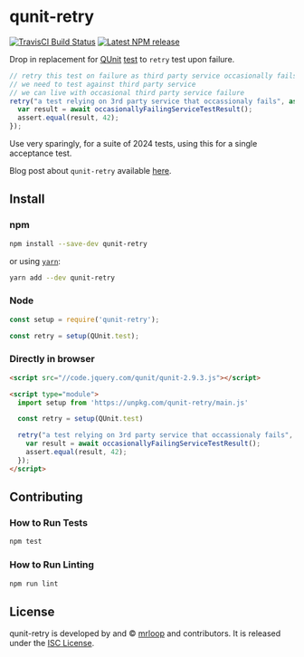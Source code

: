 qunit-retry
==============================================================================

[![TravisCI Build Status][travis-badge]][travis-badge-url]
[![Latest NPM release][npm-badge]][npm-badge-url]

[npm-badge]: https://img.shields.io/npm/v/qunit-retry.svg
[npm-badge-url]: https://www.npmjs.com/package/qunit-retry
[travis-badge]: https://img.shields.io/travis/com/mrloop/qunit-retry/master.svg
[travis-badge-url]: https://travis-ci.com/mrloop/qunit-retry

Drop in replacement for [QUnit](https://qunitjs.com/) [test](https://api.qunitjs.com/QUnit/test) to `retry` test upon failure.

```js
// retry this test on failure as third party service occasionally fails
// we need to test against third party service
// we can live with occasional third party service failure
retry("a test relying on 3rd party service that occassionaly fails", async function(assert) {
  var result = await occasionallyFailingServiceTestResult();
  assert.equal(result, 42);
});
```

Use very sparingly, for a suite of 2024 tests, using this for a single acceptance test.

Blog post about `qunit-retry` available [here](https://blog.mrloop.com/javascript/2019/02/26/qunit-retry.html).


Install
------------------------------------------------------------------------------

### npm

```bash
npm install --save-dev qunit-retry
```

or using [`yarn`](https://yarnpkg.com/):

```bash
yarn add --dev qunit-retry
```

### Node

```js
const setup = require('qunit-retry');

const retry = setup(QUnit.test);
```

### Directly in browser

```html
<script src="//code.jquery.com/qunit/qunit-2.9.3.js"></script>

<script type="module">
  import setup from 'https://unpkg.com/qunit-retry/main.js'

  const retry = setup(QUnit.test)

  retry("a test relying on 3rd party service that occassionaly fails", async function(assert) {
    var result = await occasionallyFailingServiceTestResult();
    assert.equal(result, 42);
  });
</script>
```

Contributing
------------------------------------------------------------------------------

### How to Run Tests

```bash
npm test
```

### How to Run Linting

```bash
npm run lint
```

License
------------------------------------------------------------------------------

qunit-retry is developed by and &copy;
[mrloop](http://mrloop.com) and contributors. It is released under the
[ISC License](https://github.com/mrloop/qunit-retry/blob/master/LICENSE.md).


